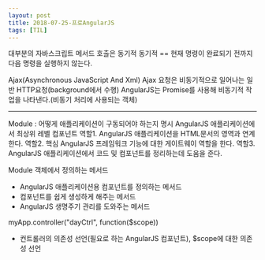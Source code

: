 ```yaml
---
layout: post
title: 2018-07-25-프로AngularJS
tags: [TIL]
---
```


대부분의 자바스크립트 메서드 호출은 동기적
동기적 == 현재 명령이 완료되기 전까지 다음 명령을 실행하지 않는다.

Ajax(Asynchronous JavaScript And Xml)
Ajax 요청은 비동기적으로 일어나는 일반 HTTP요청(background에서 수행)
AngularJS는 Promise를 사용해 비동기적 작업을 나타낸다.(비동기 처리에 사용되는 객체)

------------------------------------------------------------------------------

Module : 어떻게 애플리케이션이 구동되어야 하는지 명시
AngularJS 애플리케이션에서 최상위 레벨 컴포넌트
역할1. AngularJS 애플리케이션을 HTML문서의 영역과 연계한다.
역할2. 핵심 AngularJS 프레임워크 기능에 대한 게이트웨이 역할을 한다.
역할3. AngularJS 애플리케이션에서 코드 및 컴포넌트를 정리하는데 도움을 준다.

Module 객체에서 정의하는 메서드
- AngularJS 애플리케이션용 컴포넌트를 정의하는 메서드
- 컴포넌트를 쉽게 생성하게 해주는 메서드
- AngularJS 생명주기 관리를 도와주는 메서드

myApp.controller("dayCtrl", function($scope)) 
- 컨트롤러의 의존성 선언(필요로 하는 AngularJS 컴포넌트), $scope에 대한 의존성 선언